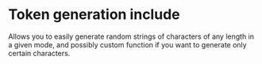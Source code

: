# Token generation include
Allows you to easily generate random strings of characters of any length in a given mode, and possibly custom function if you want to generate only certain characters.
